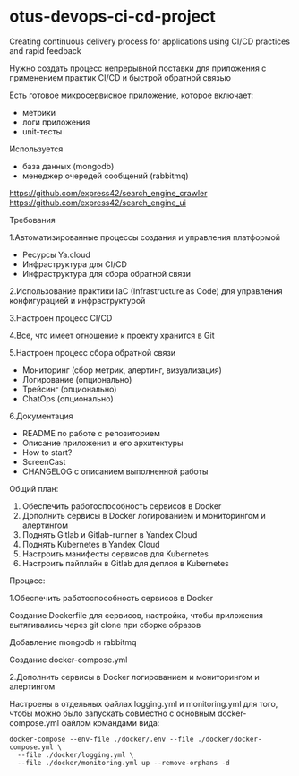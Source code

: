 # otus-devops-ci-cd-project
Creating continuous delivery process for applications using CI/CD practices and rapid feedback

Нужно создать процесс непрерывной поставки для
приложения с применением практик CI/CD и быстрой
обратной связью

Есть готовое микросервисное приложение, которое включает:
- метрики
- логи приложения
- unit-тесты

Используется
- база данных (mongodb)
- менеджер очередей сообщений (rabbitmq)

https://github.com/express42/search_engine_crawler
https://github.com/express42/search_engine_ui

Требования

1.Автоматизированные процессы создания и управления платформой
- Ресурсы Ya.cloud
- Инфраструктура для CI/CD
- Инфраструктура для сбора обратной связи

2.Использование практики IaC (Infrastructure as Code) для управления
   конфигурацией и инфраструктурой

3.Настроен процесс CI/CD

4.Все, что имеет отношение к проекту хранится в Git

5.Настроен процесс сбора обратной связи
- Мониторинг (сбор метрик, алертинг, визуализация)
- Логирование (опционально)
- Трейсинг (опционально)
- ChatOps (опционально)

6.Документация
- README по работе с репозиторием
- Описание приложения и его архитектуры
- How to start?
- ScreenCast
- CHANGELOG с описанием выполненной работы


Общий план:
1. Обеспечить работоспособность сервисов в Docker
2. Дополнить сервисы в Docker логированием и мониторингом и алертингом
3. Поднять Gitlab и Gitlab-runner в Yandex Cloud
4. Поднять Kubernetes в Yandex Cloud
5. Настроить манифесты сервисов для Kubernetes
6. Настроить пайплайн в Gitlab для деплоя в Kubernetes


Процесс:

1.Обеспечить работоспособность сервисов в Docker

Создание Dockerfile для сервисов, настройка, чтобы приложения вытягивались 
через git clone при сборке образов

Добавление mongodb и rabbitmq

Создание docker-compose.yml

2.Дополнить сервисы в Docker логированием и мониторингом и алертингом

Настроены в отдельных файлах logging.yml и monitoring.yml 
для того, чтобы можно было запускать совместно с основным docker-compose.yml 
файлом командами вида:

```
docker-compose --env-file ./docker/.env --file ./docker/docker-compose.yml \
  --file ./docker/logging.yml \
  --file ./docker/monitoring.yml up --remove-orphans -d
```

